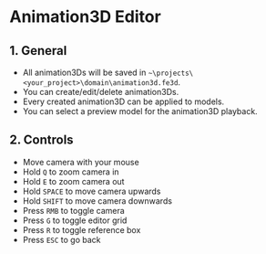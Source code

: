 # Animation3D Editor

## 1. General

- All animation3Ds will be saved in `~\projects\<your_project>\domain\animation3d.fe3d`.
- You can create/edit/delete animation3Ds.
- Every created animation3D can be applied to models.
- You can select a preview model for the animation3D playback.

## 2. Controls

- Move camera with your mouse
- Hold `Q` to zoom camera in
- Hold `E` to zoom camera out
- Hold `SPACE` to move camera upwards
- Hold `SHIFT` to move camera downwards
- Press `RMB` to toggle camera
- Press `G` to toggle editor grid
- Press `R` to toggle reference box
- Press `ESC` to go back
